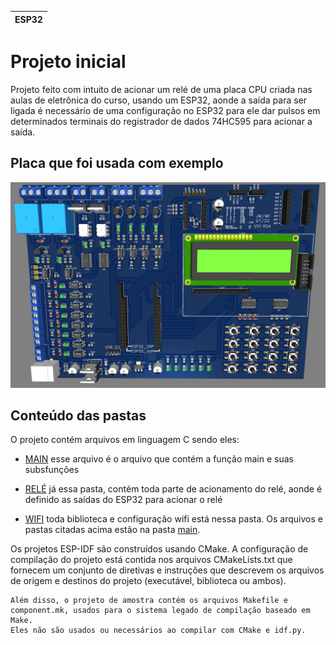 | ESP32 | 
| ----- |

# Projeto inicial

Projeto feito com intuito de acionar um relé de uma placa CPU criada nas aulas de eletrônica do curso, usando um ESP32, aonde a saída para ser ligada é necessário de uma configuração no ESP32 para ele dar pulsos em determinados terminais do registrador de dados 74HC595 para acionar a saída.



## Placa que foi usada com exemplo
![image_board](https://github.com/JoseWRPereira/esp32_io_ihm/blob/main/img/esp32_IO-top3D.PNG)

## Conteúdo das pastas

O projeto contém arquivos em linguagem C sendo eles:
* [MAIN](main/main.c) esse arquivo é o arquivo que contém a função main e suas subsfunções

* [RELÉ](main/acionamento_rele) já essa pasta, contém toda parte de acionamento do relé, aonde é definido as saídas do ESP32 para acionar o relé

* [WIFI](main/wifi) toda biblioteca e configuração wifi está nessa pasta. 
Os arquivos e pastas citadas acima estão na pasta [main](main).

Os projetos ESP-IDF são construídos usando CMake. A configuração de compilação do projeto está contida nos arquivos CMakeLists.txt que fornecem um conjunto de diretivas e instruções que descrevem os arquivos de origem e destinos do projeto (executável, biblioteca ou ambos).
```
Além disso, o projeto de amostra contém os arquivos Makefile e component.mk, usados ​​para o sistema legado de compilação baseado em Make.
Eles não são usados ​​ou necessários ao compilar com CMake e idf.py.
